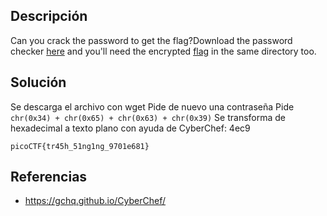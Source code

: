 ## Descripción
Can you crack the password to get the flag?Download the password checker [here](https://artifacts.picoctf.net/c/14/level2.py) and you'll need the encrypted [flag](https://artifacts.picoctf.net/c/14/level2.flag.txt.enc) in the same directory too.
## Solución
Se descarga el archivo con wget
Pide de nuevo una contraseña
Pide `chr(0x34) + chr(0x65) + chr(0x63) + chr(0x39)`
Se transforma de hexadecimal a texto plano con ayuda de CyberChef: 4ec9
```
picoCTF{tr45h_51ng1ng_9701e681}
```

## Referencias
* https://gchq.github.io/CyberChef/